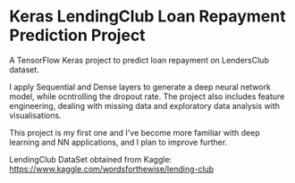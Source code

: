 # Keras LendingClub Loan Repayment Prediction Project

A TensorFlow Keras project to predict loan repayment on LendersClub dataset.

I apply Sequential and Dense layers to generate a deep neural network model, while ocntrolling the dropout rate.
The project also includes feature engineering, dealing with missing data and exploratory data analysis with visualisations.

This project is my first one and I've become more familiar with deep learning and NN applications, and I plan to improve further. 

LendingClub DataSet obtained from Kaggle: https://www.kaggle.com/wordsforthewise/lending-club
